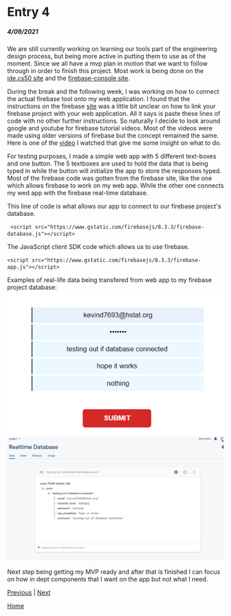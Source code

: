 # Entry 4
##### 4/09/2021

We are still currently working on learning our tools part of the engineering design process, but being more active in putting them to use as of the moment. Since we all have a mvp plan in motion that we want to follow through in order to finish this project. Most work is being done on the [ide.cs50 site](https://ide.cs50.io/) and the [firebase-console site](https://console.firebase.google.com/u/0/project/proje-76d28/database/proje-76d28-default-rtdb/data).

During the break and the following week, I was working on how to connect the actual firebase tool onto my web application. I found that the instructions on the firebase [site](https://firebase.google.com/docs/database/web/start) was a little bit unclear on how to link your firebase project with your web application. All it says is paste these lines of code with no other further instructions. So naturally I decide to look around google and youtube for firebase tutorial videos. Most of the videos were made using older versions of firebase but the concept remained the same. Here is one of the [video](https://www.youtube.com/watch?v=S8D9Cxb2lLA&t=196s) I watched that give me some insight on what to do.

For testing purposes, I made a simple web app with 5 different text-boxes and one button. The 5 textboxes are used to hold the data that is being typed in while the button will initialize the app to store the responses typed. Most of the firebase code was gotten from the firebase site, like the one which allows firebase to work on my web app. While the other one connects my wed app with the firebase real-time database.

This line of code is what allows our app to connect to our firebase project's database.
```
 <script src="https://www.gstatic.com/firebasejs/8.3.3/firebase-database.js"></script>
```

The JavaScript client SDK code which allows us to use firebase.
```
<script src="https://www.gstatic.com/firebasejs/8.3.3/firebase-app.js"></script>
```

Examples of real-life data being transfered from web app to my firebase project database:
![app](/img/app.PNG "app")
![database](/img/database.PNG "database")

Next step being getting my MVP ready and after that is finished I can focus on how in dept components that I want on the app but not what I need.


[Previous](entry03.md) | [Next](entry05.md)

[Home](../README.md)
